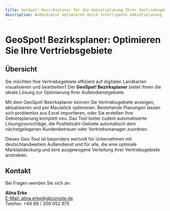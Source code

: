```yaml
---
title: GeoSpot! Bezirksplaner für die Gebietsplanung Ihrer Vertriebsgebiete
description: Außendienst optimieren durch intelligente Gebietsplanung. Mit dem GeoSpot! Bezirksplaner planen Sie Vertriebsgebiete auf Basis von Umsatz, Besuchen, Fahrzeit oder Kundenanzahl.
---
```


# GeoSpot! Bezirksplaner: Optimieren Sie Ihre Vertriebsgebiete

## Übersicht

Sie möchten Ihre Vertriebsgebiete effizient auf digitalen Landkarten visualisieren und bearbeiten? Der **GeoSpot! Bezirksplaner** bietet Ihnen die ideale Lösung zur Optimierung Ihrer Außendienstgebiete.

Mit dem GeoSpot! Bezirksplaner können Sie Vertriebsgebiete anzeigen, aktualisieren und per Mausklick optimieren. Bestehende Planungen lassen sich problemlos aus Excel importieren, oder Sie erstellen Ihre Gebietsplanung komplett neu. Das Tool bietet zudem automatisierte Lösungsvorschläge, die Postleitzahl-Gebiete automatisch dem nächstgelegenen Kundenbetreuer oder Vertriebsmanager zuordnen.

Dieses Geo-Tool ist besonders wertvoll für Unternehmen mit deutschlandweitem Außendienst und für alle, die eine optimale Marktabdeckung und eine ausgewogene Verteilung ihrer Vertriebsgebiete anstreben.

## Kontakt

Bei Fragen wenden Sie sich an:

**Alina Erke**  
[E-Mail: alina.erke@gbconsite.de](mailto:alina.erke@gbconsite.de)  
Telefon: +49 89 / 309 052 975
